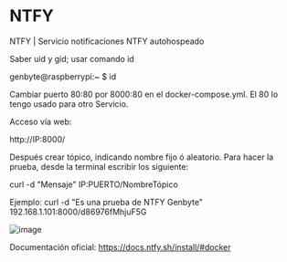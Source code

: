 # NTFY
NTFY | Servicio notificaciones NTFY autohospeado

Saber uid y gid; usar comando id

genbyte@raspberrypi:~ $ id

Cambiar puerto 80:80 por 8000:80 en el docker-compose.yml. El 80 lo tengo usado para otro Servicio.

Acceso vía web:

http://IP:8000/

Después crear tópico, indicando nombre fijo ó aleatorio. Para hacer la prueba, desde la terminal escribir los siguiente:

curl -d "Mensaje" IP:PUERTO/NombreTópico

Ejemplo: curl -d "Es una prueba de NTFY Genbyte" 192.168.1.101:8000/d86976fMhjuF5G

![image](https://github.com/user-attachments/assets/6de3aeb2-c1cf-460c-ae16-f1049eeffd16)

Documentación oficial: https://docs.ntfy.sh/install/#docker
